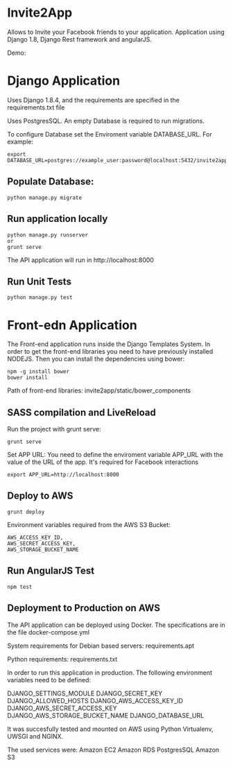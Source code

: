 Invite2App
===================

Allows to Invite your Facebook friends to your application.
Application using Django 1.8, Django Rest framework and angularJS.

Demo:


Django Application
==================

Uses Django 1.8.4, and the requirements are specified in the requirements.txt file

Uses PostgresSQL. An empty Database is required to run migrations.

To configure Database set the Enviroment variable DATABASE_URL. For example:

    export DATABASE_URL=postgres://example_user:password@localhost:5432/invite2app

Populate Database:
------------------

    python manage.py migrate

Run application locally
-----------------------

    python manage.py runserver
    or
    grunt serve

The API application will run in http://localhost:8000

Run Unit Tests
--------------
    python manage.py test



Front-edn Application
=====================

The Front-end application runs inside the Django Templates System. In order to get the front-end libraries you need to have previously installed NODEJS. Then you can install the dependencies using bower:
        
    npm -g install bower
    bower install


Path of front-end libraries: invite2app/static/bower_components

SASS compilation and LiveReload
-------------------------------

Run the project with grunt serve:

    grunt serve


Set APP URL:
You need to define the enviroment variable APP_URL with the value of the URL of the app. It's required for Facebook interactions

    export APP_URL=http://localhost:8000


Deploy to AWS
-------------

    grunt deploy
Environment variables required from the AWS S3 Bucket:

    AWS_ACCESS_KEY_ID, 
    AWS_SECRET_ACCESS_KEY,
    AWS_STORAGE_BUCKET_NAME

Run AngularJS Test
------------------

    npm test

Deployment to Production on AWS
-------------------------------

The API application can be deployed using Docker. The specifications are in the file docker-compose.yml

System requirements for Debian based servers: requirements.apt

Python requirements: requirements.txt

In order to run this application in production. The following environment variables need to be defined:

DJANGO_SETTINGS_MODULE
DJANGO_SECRET_KEY
DJANGO_ALLOWED_HOSTS
DJANGO_AWS_ACCESS_KEY_ID
DJANGO_AWS_SECRET_ACCESS_KEY
DJANGO_AWS_STORAGE_BUCKET_NAME
DJANGO_DATABASE_URL

It was succesfully tested and mounted on AWS using Python Virtualenv, UWSGI and NGINX.

The used services were:
Amazon EC2
Amazon RDS PostgresSQL
Amazon S3
